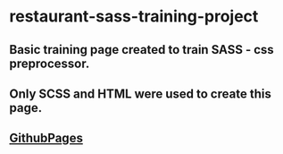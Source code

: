 # restaurant-sass-training-project

## Basic training page created to train SASS - css preprocessor.
## Only SCSS and HTML were used to create this page.
## [GithubPages](https://davidsurina.github.io/restaurant-sass-training-project/) 
